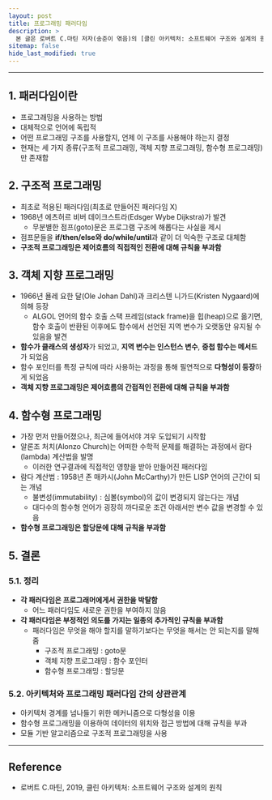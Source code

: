 ```yaml
---
layout: post
title: 프로그래밍 패러다임
description: >
  본 글은 로버트 C.마틴 저자(송준이 엮음)의 [클린 아키텍처: 소프트웨어 구조와 설계의 원칙] 도서를 참고하였습니다.
sitemap: false
hide_last_modified: true
---
```


---

## 1. 패러다임이란

- 프로그래밍을 사용하는 방법
- 대체적으로 언어에 독립적
- 어떤 프로그래밍 구조를 사용할지, 언제 이 구조를 사용해야 하는지 결정
- 현재는 세 가지 종류(구조적 프로그래밍, 객체 지향 프로그래밍, 함수형 프로그래밍)만 존재함

## 2. 구조적 프로그래밍

- 최초로 적용된 패러다임(최초로 만들어진 패러다임 X)
- 1968년 에츠허르 비버 데이크스트라(Edsger Wybe Dijkstra)가 발견
  - 무분별한 점프(goto)문은 프로그램 구조에 해롭다는 사실을 제시
- 점프문들을 **if/then/else와 do/while/until**과 같이 더 익숙한 구조로 대체함
- **구조적 프로그래밍은 제어흐름의 직접적인 전환에 대해 규칙을 부과함**

## 3. 객체 지향 프로그래밍

- 1966년 욜레 요한 달(Ole Johan Dahl)과 크리스텐 니가드(Kristen Nygaard)에 의해 등장
  - ALGOL 언어의 함수 호출 스택 프레임(stack frame)을 힙(heap)으로 옮기면, 함수 호출이 반환된 이후에도 함수에서 선언된 지역 변수가 오랫동안 유지될 수 있음을 발견
- **함수가 클래스의 생성자**가 되었고, **지역 변수는 인스턴스 변수**, **중첩 함수는 메서드**가 되었음
- 함수 포인터를 특정 규칙에 따라 사용하는 과정을 통해 필연적으로 **다형성이 등장**하게 되었음
- **객체 지향 프로그래밍은 제어흐름의 간접적인 전환에 대해 규칙을 부과함**

## 4. 함수형 프로그래밍

- 가장 먼저 만들어졌으나, 최근에 들어서야 겨우 도입되기 시작함
- 알론조 처치(Alonzo Church)는 어떠한 수학적 문제를 해결하는 과정에서 람다(lambda) 계산법을 발명
  - 이러한 연구결과에 직접적인 영향을 받아 만들어진 패러다임
- 람다 계산법 : 1958년 존 매카시(John McCarthy)가 만든 LISP 언어의 근간이 되는 개념
  - 불변성(immutability) : 심볼(symbol)의 값이 변경되지 않는다는 개념
  - 대다수의 함수형 언어가 굉장히 까다로운 조건 아래서만 변수 값을 변경할 수 있음
- **함수형 프로그래밍은 할당문에 대해 규칙을 부과함**

## 5. 결론

### 5.1. 정리

- **각 패러다임은 프로그래머에게서 권한을 박탈함**
  - 어느 패러다임도 새로운 권한을 부여하지 않음
- **각 패러다임은 부정적인 의도를 가지는 일종의 추가적인 규칙을 부과함**
  - 패러다임은 무엇을 해야 할지를 말하기보다는 무엇을 해서는 안 되는지를 말해줌
    - 구조적 프로그래밍 : goto문
    - 객체 지향 프로그래밍 : 함수 포인터
    - 함수형 프로그래밍 : 할당문

### 5.2. 아키텍처와 프로그래밍 패러다임 간의 상관관계

- 아키텍처 경계를 넘나들기 위한 메커니즘으로 다형성을 이용
- 함수형 프로그래밍을 이용하여 데이터의 위치와 접근 방법에 대해 규칙을 부과
- 모듈 기반 알고리즘으로 구조적 프로그래밍을 사용

---

## Reference

- 로버트 C.마틴, 2019, 클린 아키텍처: 소프트웨어 구조와 설계의 원칙
